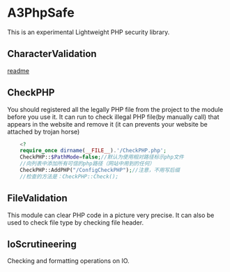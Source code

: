 A3PhpSafe
=======================
This is an experimental Lightweight PHP security library.


CharacterValidation
--------------
[readme](https://github.com/sg-first/A3PhpSafe/blob/master/CharacterValidation/readmemd)


CheckPHP
-------------
You should registered all the legally PHP file from the project to the module before you use it. It can run  to check illegal PHP file(by manually call) that appears in the website and remove it (it can prevents your website be attached by trojan horse)

```PHP
	<?
	require_once dirname(__FILE__).'/CheckPHP.php';
	CheckPHP::$PathMode=false;//默认为使用相对路径标示php文件
	//向列表中添加所有可信的php路径（网站中用到的任何）
	CheckPHP::AddPHP("/ConfigCheckPHP");//注意，不用写后缀
	//检查的方法是：CheckPHP::Check();
```


FileValidation
-------------
This module can clear PHP code in a picture very precise. It can also be used to check file type by checking file header.


IoScrutineering
--------------------------
Checking and formatting operations on IO.